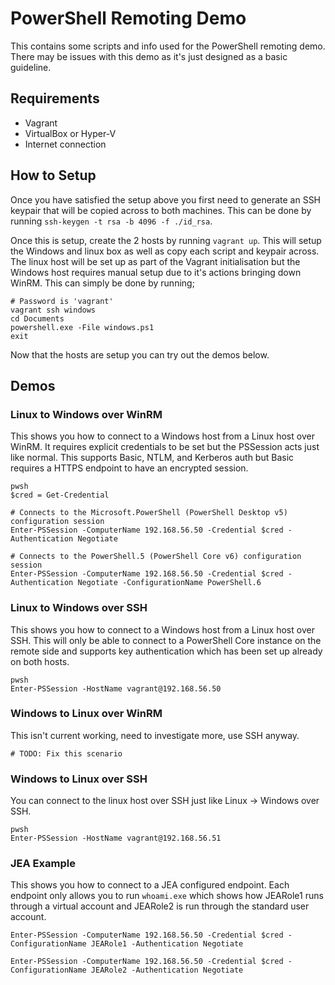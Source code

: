 # PowerShell Remoting Demo

This contains some scripts and info used for the PowerShell remoting demo.
There may be issues with this demo as it's just designed as a basic guideline.


## Requirements

* Vagrant
* VirtualBox or Hyper-V
* Internet connection


## How to Setup

Once you have satisfied the setup above you first need to generate an SSH
keypair that will be copied across to both machines. This can be done by
running `ssh-keygen -t rsa -b 4096 -f ./id_rsa`.

Once this is setup, create the 2 hosts by running `vagrant up`. This will
setup the Windows and linux box as well as copy each script and keypair across.
The linux host will be set up as part of the Vagrant initialisation but the
Windows host requires manual setup due to it's actions bringing down WinRM.
This can simply be done by running;

```
# Password is 'vagrant'
vagrant ssh windows
cd Documents
powershell.exe -File windows.ps1
exit
```

Now that the hosts are setup you can try out the demos below.


## Demos

### Linux to Windows over WinRM

This shows you how to connect to a Windows host from a Linux host over WinRM.
It requires explicit credentials to be set but the PSSession acts just like
normal. This supports Basic, NTLM, and Kerberos auth but Basic requires a HTTPS
endpoint to have an encrypted session.

```
pwsh
$cred = Get-Credential

# Connects to the Microsoft.PowerShell (PowerShell Desktop v5) configuration session
Enter-PSSession -ComputerName 192.168.56.50 -Credential $cred -Authentication Negotiate

# Connects to the PowerShell.5 (PowerShell Core v6) configuration session
Enter-PSSession -ComputerName 192.168.56.50 -Credential $cred -Authentication Negotiate -ConfigurationName PowerShell.6
```

### Linux to Windows over SSH

This shows you how to connect to a Windows host from a Linux host over SSH.
This will only be able to connect to a PowerShell Core instance on the remote
side and supports key authentication which has been set up already on both
hosts.

```
pwsh
Enter-PSSession -HostName vagrant@192.168.56.50
```

### Windows to Linux over WinRM

This isn't current working, need to investigate more, use SSH anyway.

```
# TODO: Fix this scenario
```

### Windows to Linux over SSH

You can connect to the linux host over SSH just like Linux -> Windows over SSH.

```
pwsh
Enter-PSSession -HostName vagrant@192.168.56.51
```

### JEA Example

This shows you how to connect to a JEA configured endpoint. Each endpoint only
allows you to run `whoami.exe` which shows how JEARole1 runs through a virtual
account and JEARole2 is run through the standard user account.

```
Enter-PSSession -ComputerName 192.168.56.50 -Credential $cred -ConfigurationName JEARole1 -Authentication Negotiate

Enter-PSSession -ComputerName 192.168.56.50 -Credential $cred -ConfigurationName JEARole2 -Authentication Negotiate
```
